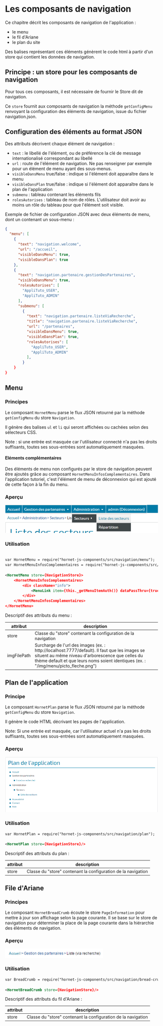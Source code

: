 # Les composants de navigation

Ce chapitre décrit les composants de navigation de l'application :

- le menu
- le fil d'Ariane
- le plan du site

Des balises représentant ces éléments génèrent le code html à partir d'un store qui contient les données de navigation.

## Principe : un store pour les composants de navigation

Pour tous ces composants, il est nécessaire de fournir le Store dit de navigation.

Ce `store` fournit aux composants de navigation la méthode `getConfigMenu` renvoyant la configuration des éléments de navigation, issue du fichier navigation.json.


## Configuration des éléments au format JSON
Des attributs décrivent chaque élément de navigation :

- `text` : le libellé de l'élément, ou de préférence la clé de message internationalisé correspondant au libellé
- `url` : route de l'élément de navigation. Ne pas renseigner par exemple pour un élément de menu ayant des sous-menus.
- `visibleDansMenu` true/false : indique si l'élément doit apparaître dans le menu
- `visibleDansPlan` true/false : indique si l'élément doit apparaître dans le plan de l'application
- `submenu` : tableau contenant les éléments fils
- `rolesAutorises` : tableau de nom de rôles. L'utilisateur doit avoir au moins un rôle du tableau pour que l'élément soit visible.

Exemple de fichier de configuration JSON avec deux éléments de menu, dont un contenant un sous-menu :
 
```json
{
  "menu": [
    {
      "text": "navigation.welcome",
      "url": "/accueil",
      "visibleDansMenu": true,
      "visibleDansPlan": true
    },
    {
      "text": "navigation.partenaire.gestionDesPartenaires",
      "visibleDansMenu": true,
      "rolesAutorises": [
        "AppliTuto_USER",
        "AppliTuto_ADMIN"
      ],
      "submenu": [
        {
          "text": "navigation.partenaire.listeViaRecherche",
          "title": "navigation.partenaire.listeViaRecherche",
          "url": "/partenaires",
          "visibleDansMenu": true,
          "visibleDansPlan": true,
          "rolesAutorises": [
            "AppliTuto_USER",
            "AppliTuto_ADMIN"
          ],
        }
    }
}
```

## Menu

### Principes

Le composant `HornetMenu` parse le flux JSON retourné par la méthode `getConfigMenu` du store `Navigation`.

Il génère des balises `ul` et `li` qui seront affichées ou cachées selon des sélecteurs CSS.

Note : si une entrée est masquée car l'utilisateur connecté n'a pas les droits suffisants, toutes ses sous-entrées sont automatiquement masquées.

#### Eléments complémentaires

Des éléments de menu non configurés par le store de navigation peuvent être ajoutés grâce au composant `HornetMenuInfosComplementaires`. Dans l'application tutoriel, c'est l'élément de menu de déconnexion qui est ajouté de cette façon à la fin du menu.

### Aperçu

![Image Menu](./sources/composants/navigation/menu.png)

### Utilisation

```xml

var HornetMenu = require("hornet-js-components/src/navigation/menu");
var HornetMenuInfosComplementaires = require("hornet-js-components/src/navigation/menu-infos-complementaires");

<HornetMenu store={NavigationStore}>
    <HornetMenuInfosComplementaires>
        <div className="info">
            <MenuLink item={this._getMenuItemAuth()} dataPassThru={true}/>
        </div>
    </HornetMenuInfosComplementaires>
</HornetMenu>
```

Descriptif des attributs du menu :

| attribut                | description                                                                                                                                                                             |
| ----------------------- | ----------------------------------------------------------------------------------------------------------------------------------------------------------------------------------------|
| store                   | Classe du "store" contenant la configuration de la navigation                                                                                                                           |
| imgFilePath             | Surcharge de l'url des images (ex. : http://localhost:7777/default). Il faut que les images se situent au même niveau d'arborescence que celles du thème default et que leurs noms soient identiques (ex. : "/img/menu/picto_fleche.png") |


## Plan de l'application

### Principe

Le composant `HornetPlan` parse le flux JSON retourné par la méthode `getConfigMenu` du store `Navigation`.

Il génère le code HTML décrivant les pages de l'application.

Note: Si une entrée est masquée, car l'utilisateur actuel n'a pas les droits suffisants, toutes ses sous-entrées sont automatiquement masquées.

### Aperçu

![Image plan de l'application](./sources/composants/navigation/plan-application.png)

### Utilisation

```xml
var HornetPlan = require("hornet-js-components/src/navigation/plan");

<HornetPlan store={NavigationStore}/>
```

Descriptif des attributs du plan :

| attribut                | description                                                             |
| ----------------------- | ----------------------------------------------------------------------- |
| store                   | Classe du "store" contenant la configuration de la navigation           |

## File d'Ariane

### Principes

Le composant `HornetBreadCrumb` écoute le store `PageInformation` pour mettre à jour son affichage selon la page courante. Il se base sur le store de navigation pour déterminer la place de la page courante dans la hiérarchie des éléments de navigation.

### Aperçu

![Image file d'Ariane](./sources/composants/navigation/file-ariane.png)

### Utilisation

```xml
var BreadCrumb = require("hornet-js-components/src/navigation/bread-crumb");

<HornetBreadCrumb store={NavigationStore}/>
```

Descriptif des attributs du fil d'Ariane :

| attribut                | description                                                                  |
| ----------------------- | ---------------------------------------------------------------------------- |
| store                   | Classe du "store" contenant la configuration de la navigation                |

